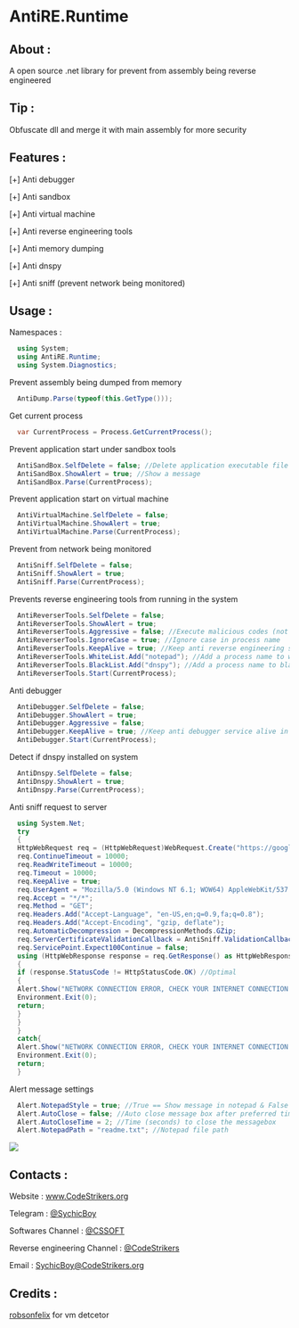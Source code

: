 # AntiRE.Runtime
About :
-------
A open source .net library for prevent from assembly being reverse engineered

Tip :
-------
Obfuscate dll and merge it with main assembly for more security

Features :
-------
[+] Anti debugger

[+] Anti sandbox

[+] Anti virtual machine

[+] Anti reverse engineering tools

[+] Anti memory dumping

[+] Anti dnspy

[+] Anti sniff (prevent network being monitored)

Usage :
-------
Namespaces :

```C#
  using System;
  using AntiRE.Runtime;
  using System.Diagnostics;
```

Prevent assembly being dumped from memory

```C#
  AntiDump.Parse(typeof(this.GetType()));
```

Get current process

```C#
  var CurrentProcess = Process.GetCurrentProcess();
```

Prevent application start under sandbox tools

```C#
  AntiSandBox.SelfDelete = false; //Delete application executable file
  AntiSandBox.ShowAlert = true; //Show a message
  AntiSandBox.Parse(CurrentProcess);
```

Prevent application start on virtual machine

```C#
  AntiVirtualMachine.SelfDelete = false;
  AntiVirtualMachine.ShowAlert = true;
  AntiVirtualMachine.Parse(CurrentProcess);
```

Prevent from network being monitored

```C#
  AntiSniff.SelfDelete = false;
  AntiSniff.ShowAlert = true;
  AntiSniff.Parse(CurrentProcess);
```

Prevents reverse engineering tools from running in the system

```C#
  AntiReverserTools.SelfDelete = false;
  AntiReverserTools.ShowAlert = true;
  AntiReverserTools.Aggressive = false; //Execute malicious codes (not recommended)
  AntiReverserTools.IgnoreCase = true; //Ignore case in process name
  AntiReverserTools.KeepAlive = true; //Keep anti reverse engineering service alive in background
  AntiReverserTools.WhiteList.Add("notepad"); //Add a process name to whitelist
  AntiReverserTools.BlackList.Add("dnspy"); //Add a process name to blacklist
  AntiReverserTools.Start(CurrentProcess);
```

Anti debugger

```C#
  AntiDebugger.SelfDelete = false;
  AntiDebugger.ShowAlert = true;
  AntiDebugger.Aggressive = false;
  AntiDebugger.KeepAlive = true; //Keep anti debugger service alive in background
  AntiDebugger.Start(CurrentProcess);
```

Detect if dnspy installed on system

```C#
  AntiDnspy.SelfDelete = false;
  AntiDnspy.ShowAlert = true;
  AntiDnspy.Parse(CurrentProcess);
```

Anti sniff request to server

```C#
  using System.Net;
  try
  {
  HttpWebRequest req = (HttpWebRequest)WebRequest.Create("https://google.com");
  req.ContinueTimeout = 10000;
  req.ReadWriteTimeout = 10000;
  req.Timeout = 10000;
  req.KeepAlive = true;
  req.UserAgent = "Mozilla/5.0 (Windows NT 6.1; WOW64) AppleWebKit/537.36 (KHTML, like Gecko) Chrome/28.0.1500.63 Safari/537.36";
  req.Accept = "*/*";
  req.Method = "GET";
  req.Headers.Add("Accept-Language", "en-US,en;q=0.9,fa;q=0.8");
  req.Headers.Add("Accept-Encoding", "gzip, deflate");
  req.AutomaticDecompression = DecompressionMethods.GZip;
  req.ServerCertificateValidationCallback = AntiSniff.ValidationCallback; //Server Certificate Validation
  req.ServicePoint.Expect100Continue = false;
  using (HttpWebResponse response = req.GetResponse() as HttpWebResponse)
  {
  if (response.StatusCode != HttpStatusCode.OK) //Optimal
  {
  Alert.Show("NETWORK CONNECTION ERROR, CHECK YOUR INTERNET CONNECTION OR CLOSE SNIFFER SOFTWARES");
  Environment.Exit(0);
  return;
  }
  }
  }
  catch{
  Alert.Show("NETWORK CONNECTION ERROR, CHECK YOUR INTERNET CONNECTION OR CLOSE SNIFFER SOFTWARES");
  Environment.Exit(0);
  return;
  }
```

Alert message settings

```C#
  Alert.NotepadStyle = true; //True == Show message in notepad & False == MessageBox
  Alert.AutoClose = false; //Auto close message box after preferred time
  Alert.AutoCloseTime = 2; //Time (seconds) to close the messagebox
  Alert.NotepadPath = "readme.txt"; //Notepad file path
```

![](https://user-images.githubusercontent.com/53654076/91207148-8df60580-e71d-11ea-8333-c554b37b628d.png)

Contacts :
-------
Website : www.CodeStrikers.org

Telegram : [@SychicBoy](https://t.me/SychicBoy)

Softwares Channel : [@CSSOFT](https://t.me/CSSOFT)

Reverse engineering Channel : [@CodeStrikers](https://t.me/CodeStrikers)

Email : SychicBoy@CodeStrikers.org

Credits :
-------
[robsonfelix](https://github.com/robsonfelix) for vm detcetor



